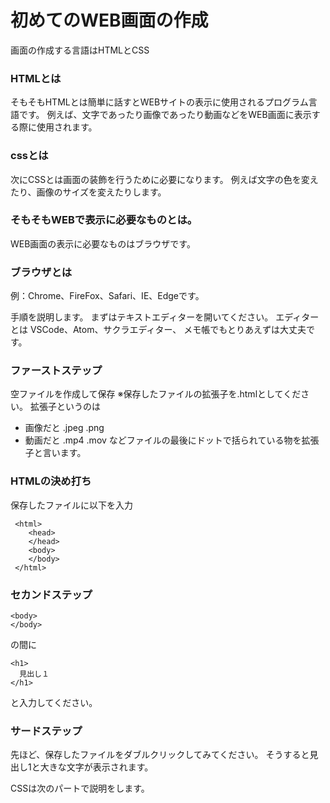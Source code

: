 # 初めてのWEB画面の作成

画面の作成する言語はHTMLとCSS

### HTMLとは

そもそもHTMLとは簡単に話すとWEBサイトの表示に使用されるプログラム言語です。
例えば、文字であったり画像であったり動画などをWEB画面に表示する際に使用されます。

### cssとは

次にCSSとは画面の装飾を行うために必要になります。
例えば文字の色を変えたり、画像のサイズを変えたりします。

### そもそもWEBで表示に必要なものとは。

WEB画面の表示に必要なものはブラウザです。

### ブラウザとは
例：Chrome、FireFox、Safari、IE、Edgeです。

手順を説明します。
まずはテキストエディターを開いてください。
エディターとは
VSCode、Atom、サクラエディター、
メモ帳でもとりあえずは大丈夫です。

### ファーストステップ
空ファイルを作成して保存
※保存したファイルの拡張子を.htmlとしてください。
拡張子というのは
- 画像だと .jpeg .png
- 動画だと .mp4 .mov
などファイルの最後にドットで括られている物を拡張子と言います。

### HTMLの決め打ち
保存したファイルに以下を入力
```
 <html>
	<head>
	</head>
	<body>
	</body>
 </html>
```

### セカンドステップ
```
<body>
</body>
```
の間に
```
<h1>
  見出し１
</h1>
```
と入力してください。

### サードステップ
先ほど、保存したファイルをダブルクリックしてみてください。
そうすると見出し1と大きな文字が表示されます。

CSSは次のパートで説明をします。

